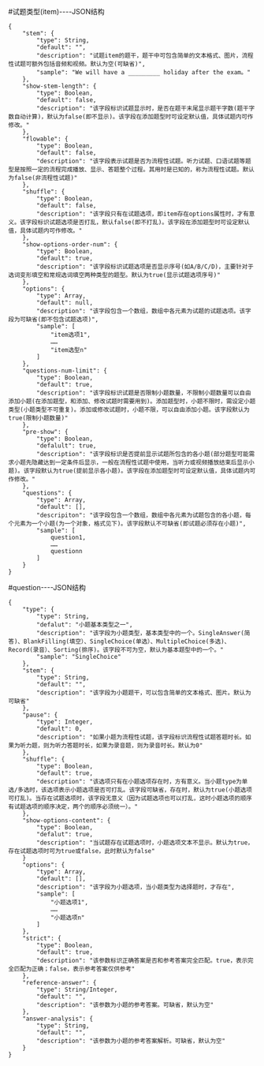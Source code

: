 #试题类型(item)----JSON结构

	{	
		"stem": {
			"type": String,
			"default": "",
			"description": "试题item的题干，题干中可包含简单的文本格式、图片，流程性试题可额外包括音频和视频。默认为空(可缺省)",
			"sample": "We will have a _________ holiday after the exam。"
		},
		"show-stem-length": {
			"type": Boolean,
			"default": false,
			"description": "该字段标识试题显示时，是否在题干末尾显示题干字数(题干字数自动计算)，默认为false(即不显示)。该字段在添加题型时可设定默认值，具体试题内可作修改。"
		},
		"flowable": {
			"type": Boolean,
			"default": false,
			"description": "该字段表示试题是否为流程性试题。听力试题、口语试题等题型是按照一定的流程完成播放、显示、答题整个过程。其用时是已知的，称为流程性试题。默认为false(非流程性试题)"
		},
		"shuffle": {
			"type": Boolean,
			"default": false,
			"description": "该字段只有在试题选项，即item存在options属性时，才有意义。该字段标识试题选项是否打乱，默认false(即不打乱)。该字段在添加题型时可设定默认值，具体试题内可作修改。"
		},
		"show-options-order-num": {
			"type": Boolean,
			"default": true,
			"description": "该字段标识试题选项是否显示序号(如A/B/C/D)，主要针对于选词变形填空和常规选词填空两种类型的题型。默认为true(显示试题选项序号)"
		},
		"options": {
			"type": Array,
			"default": null,
			"description": "该字段包含一个数组，数组中各元素为试题的试题选项。该字段为可缺省(即不包含试题选项)",
			"sample": [
				"item选项1",
				……
				"item选型n"
			]
		},
		"questions-num-limit": {
			"type": Boolean,
			"default": true,
			"description": "该字段标识试题是否限制小题数量，不限制小题数量可以自由添加小题(在添加题型，和添加、修改试题时需要用到)。添加题型时，小题不限时，需设定小题类型(小题类型不可重复)。添加或修改试题时，小题不限，可以自由添加小题。该字段默认为true(限制小题数量)"
		},
		"pre-show": {
			"type": Boolean,
			"defalult": true,
			"description": "该字段标识是否提前显示试题所包含的各小题(部分题型可能需求小题先隐藏达到一定条件后显示，一般在流程性试题中使用，当听力或视频播放结束后显示小题)。该字段默认为true(提前显示各小题)。该字段在添加题型时可设定默认值，具体试题内可作修改。"
		},
		"questions": {
			"type": Array,
			"default": [],
			"descripiton": "该字段包含一个数组，数组中各元素为试题包含的各小题，每个元素为一个小题(为一个对象，格式见下)。该字段默认不可缺省(即试题必须存在小题)",
			"sample": [			
				question1,
				……
				questionn
			]
		}
	}

#question----JSON结构

	{
		"type": {
			"type": String,
			"defalut": "小题基本类型之一",
			"description": "该字段为小题类型，基本类型中的一个。SingleAnswer(简答)、BlankFilling(填空）、SingleChoice(单选）、MultipleChoice(多选)、Record(录音）、Sorting(排序)。该字段不可为空，默认为基本题型中的一个。"
			"sample": "SingleChoice"
		},
		"stem": {
			"type": String,
			"default": "",
			"description": "该字段为小题题干，可以包含简单的文本格式、图片。默认为可缺省"
		},
		"pause": {
			"type": Integer,
			"default": 0,
			"description": "如果小题为流程性试题，该字段标识流程性试题答题时长。如果为听力题，则为听力答题时长，如果为录音题，则为录音时长。默认为0"
		},
		"shuffle": {
			"type": Boolean,
			"default": true,
			"description": "该选项只有在小题选项存在时，方有意义。当小题type为单选/多选时，该选项表示小题选项是否可打乱。该字段可缺省，存在时，默认为true(小题选项可打乱)。当存在试题选项时，该字段无意义（因为试题选项也可以打乱，这时小题选项的顺序有试题选项的顺序决定，两个的顺序必须统一）。"
		},
		"show-options-content": {
			"type": Boolean,
			"defalut": true,
			"description": "当试题存在试题选项时，小题选项文本不显示。默认为true，存在试题选项时可为true或false，此时默认为false"
		}
		"options": {
			"type": Array,
			"default": [],
			"description": "该字段为小题选项，当小题类型为选择题时，才存在",
			"sample": [
				"小题选项1",
				……
				"小题选项n"
			]
		},
		"strict": {
			"type": Boolean,
			"default": true,
			"description": "该参数标识正确答案是否和参考答案完全匹配。true，表示完全匹配为正确；false，表示参考答案仅供参考"
		},
		"reference-answer": {
			"type": String/Integer,
			"default": "",
			"description": "该参数为小题的参考答案。可缺省，默认为空"
		},
		"answer-analysis": {
			"type": String,
			"default": "",
			"description": "该参数为小题的参考答案解析。可缺省，默认为空"
		}
 	}
